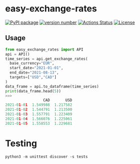 # easy-exchange-rates

[![PyPI package](https://img.shields.io/badge/pip%20install-easy--exchange--rates-brightgreen)](https://pypi.org/project/easy-exchange-rates/) [![version number](https://img.shields.io/pypi/v/easy-exchange-rates?color=green&label=version)](https://pypi.org/project/easy-exchange-rates/releases) [![Actions Status](https://github.com/tomchen/example_pypi_package/workflows/Test/badge.svg)](https://github.com/oddaspa/easy-exchange-rates/actions) [![License](https://img.shields.io/github/license/oddaspa/easy-exchange-rates)](https://github.com/oddaspa/easy-exchange-rates/blob/main/LICENSE.txt)

## Usage
```python
from easy_exchange_rates import API
api = API()
time_series = api.get_exchange_rates(
  base_currency="EUR", 
  start_date="2021-01-01", 
  end_date="2021-08-13", 
  targets=["USD","CAD"]
)
data_frame = api.to_dataframe(time_series)
print(data_frame.head(5))
>>>
                 CAD       USD
2021-01-01  1.549988  1.217582
2021-01-02  1.544791  1.213500
2021-01-03  1.557791  1.223409
2021-01-04  1.566076  1.225061
2021-01-05  1.558553  1.229681
```


# Testing

```
python3 -m unittest discover -s tests
```